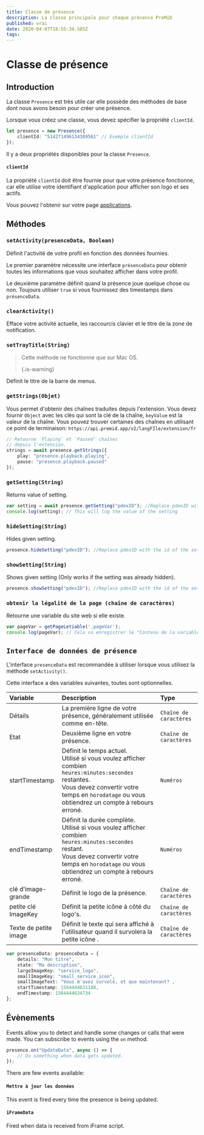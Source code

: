 ```yaml
---
title: Classe de présence
description: La classe principale pour chaque présence PreMiD
published: vrai
date: 2020-04-07T18:55:34.585Z
tags:
---
```


# Classe de présence

## Introduction

La classe `Presence` est très utile car elle possède des méthodes de base dont nous avons besoin pour créer une présence.

 Lorsque vous créez une classe, vous devez spécifier la propriété `clientId`.

```typescript
let presence = new Presence({
    clientId: "514271496134389561" // Exemple clientId
});
```

Il y a deux propriétés disponibles pour la classe `Presence`.

#### `clientId`

La propriété `clientId` doit être fournie pour que votre présence fonctionne, car elle utilise votre identifiant d'application pour afficher son logo et ses actifs.

Vous pouvez l'obtenir sur votre page [applications](https://discordapp.com/developers/applications).

## Méthodes

### `setActivity(presenceData, Boolean)`

Définit l'activité de votre profil en fonction des données fournies.

Le premier paramètre nécessite une interface `présenceData` pour obtenir toutes les informations que vous souhaitez afficher dans votre profil.

Le deuxième paramètre définit quand la présence joue quelque chose ou non. Toujours utiliser `true` si vous fournissez des timestamps dans `présenceData`.

### `clearActivity()`

Efface votre activité actuelle, les raccourcis clavier et le titre de la zone de notification.

### `setTrayTitle(String)`

> Cette méthode ne fonctionne que sur Mac OS. 
> 
> {.is-warning}

Définit le titre de la barre de menus.

### `getStrings(Objet)`

Vous permet d'obtenir des chaînes traduites depuis l'extension. Vous devez fournir `Object` avec les clés qui sont la clé de la chaîne, `keyValue` est la valeur de la chaîne. Vous pouvez trouver certaines des chaînes en utilisant ce point de terminaison: `https://api.premid.app/v2/langFIle/extension/fr`

```typescript
// Retourne `Playing` et `Paused` chaînes
// depuis l'extension.
strings = await presence.getStrings({
    play: "presence.playback.playing",
    pause: "presence.playback.paused"
});
```

### `getSetting(String)`
Returns value of setting.
```typescript
var setting = await presence.getSetting("pdexID"); //Replace pdexID with the id of the setting
console.log(setting); // This will log the value of the setting
```

### `hideSetting(String)`
Hides given setting.
```typescript
presence.hideSetting("pdexID"); //Replace pdexID with the id of the setting
```

### `showSetting(String)`
Shows given setting (Only works if the setting was already hidden).
```typescript
presence.showSetting("pdexID"); //Replace pdexID with the id of the setting
```

### `obtenir la légalité de la page (chaîne de caractères)`

Retourne une variable du site web si elle existe.

```typescript
var pageVar = getPageLetiable('.pageVar');
console.log(pageVar); // Cela va enregistrer le "Contenu de la variable"
```

## `Interface de données de présence`

L'interface `presenceData` est recommandée à utiliser lorsque vous utilisez la méthode `setActivity()`.

Cette interface a des variables suivantes, toutes sont optionnelles.

<table>
  <thead>
    <tr>
      <th style="text-align:left">Variable</th>
      <th style="text-align:left">Description</th>
      <th style="text-align:left">Type</th>
    </tr>
  </thead>
  <tbody>
    <tr>
      <td style="text-align:left">Détails</td>
      <td style="text-align:left">La première ligne de votre présence, généralement utilisée comme en-tête.</td>
      <td style="text-align:left"><code>Chaîne de caractères</code>
      </td>
    </tr>
    <tr>
      <td style="text-align:left">Etat</td>
      <td style="text-align:left">Deuxième ligne en votre présence.</td>
      <td style="text-align:left"><code>Chaîne de caractères</code>
      </td>
    </tr>
    <tr>
      <td style="text-align:left">startTimestamp</td>
      <td style="text-align:left">Définit le temps actuel.<br>
        Utilisé si vous voulez afficher combien <code>heures:minutes:secondes</code> restantes.
          <br>Vous devez convertir votre temps en <code>horodatage</code> ou vous obtiendrez un compte à rebours
          erroné.
      </td>
      <td style="text-align:left"><code>Numéros</code>
      </td>
    </tr>
    <tr>
      <td style="text-align:left">endTimestamp</td>
      <td style="text-align:left">Définit la durée complète.
        <br>Utilisé si vous voulez afficher combien <code>heures:minutes:secondes</code> restant.
          <br>Vous devez convertir votre temps en <code>horodatage</code> ou vous obtiendrez un compte à rebours
          erroné.
      </td>
      <td style="text-align:left"><code>Numéros</code>
      </td>
    </tr>
    <tr>
      <td style="text-align:left">clé d'image-grande</td>
      <td style="text-align:left">Définit le logo de la présence.</td>
      <td style="text-align:left"><code>Chaîne de caractères</code>
      </td>
    </tr>
    <tr>
      <td style="text-align:left">petite clé ImageKey</td>
      <td style="text-align:left">Définit la petite icône à côté du logo&apos;s.</td>
      <td style="text-align:left"><code>Chaîne de caractères</code>
      </td>
    </tr>
    <tr>
      <td style="text-align:left">Texte de petite image</td>
      <td style="text-align:left">Définit le texte qui sera affiché à l'utilisateur quand il survolera la petite icône
.</td>
      <td style="text-align:left"><code>Chaîne de caractères</code>
      </td>
    </tr>
  </tbody>
</table>

```typescript
var presenceData: presenceData = {
    details: "Mon titre",
    state: "Ma description",
    largeImageKey: "service_logo",
    smallImageKey: "small_service_icon",
    smallImageText: "Vous m'avez survolé, et que maintenant? ,
    startTimestamp: 1564444631188,
    endTimestamp: 1564444634734
};
```

## Évènements

Events allow you to detect and handle some changes or calls that were made. You can subscribe to events using the `on` method.

```typescript
presence.on("UpdateData", async () => {
    // Do something when data gets updated.
});
```

There are few events available:

#### `Mettre à jour les données`

This event is fired every time the presence is being updated.

#### `iFrameData`

Fired when data is received from iFrame script.
